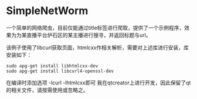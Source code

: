 # SimpleNetWorm

一个简单的网络爬虫，目前仅能通过title标签进行爬取，提供了一个示例程序，效果为为某直播平台炉石区的某主播进行搜寻，并返回标题与url。

该例子使用了libcurl获取页面，htmlcxx作相关解析，需要对上述库进行安装，库安装如下：
```
sudo apg-get install libhtmlcxx-dev
sudo apg-get install libcurl4-openssl-dev
```
在编译时添加选项 -lcurl -lhtmlcxx即可
我在qtcreator上进行开发，因此保留了qt的相关文件，请按需使用或忽略之。
